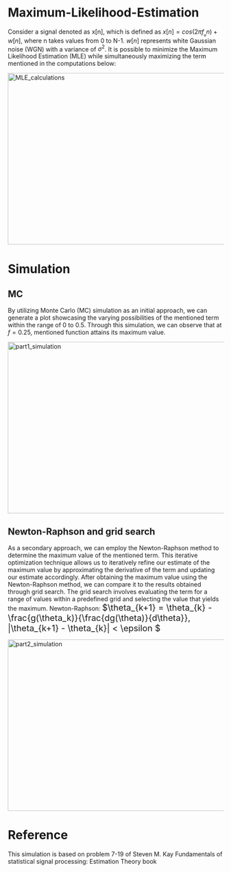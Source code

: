 # Maximum-Likelihood-Estimation
Consider a signal denoted as x[n], which is defined as $x[n] = cos(2π{f_₀}n) + w[n]$, where n takes values from 0 to N-1. $w[n]$ represents white Gaussian noise (WGN) with a variance of $\sigma^2$. 
It is possible to minimize the Maximum Likelihood Estimation (MLE) while simultaneously maximizing the term mentioned in the computations below:

<img src="https://github.com/RGAlavicheh/Maximum-Likelihood-Estimation/assets/94162828/c99c7a11-f810-43e6-ace8-e45fe53c78e0" alt="MLE_calculations" width="600" height="400">

# Simulation
## MC
By utilizing Monte Carlo (MC) simulation as an initial approach, we can generate a plot showcasing the varying possibilities of the mentioned term within the range of 0 to 0.5. Through this simulation, we can observe that at $f = 0.25$, mentioned function attains its maximum value.

<img src="https://github.com/RGAlavicheh/Maximum-Likelihood-Estimation/assets/94162828/72f87804-2a6c-4812-a397-03bb694cdf46" alt="part1_simulation" width="600" height="400">


## Newton-Raphson and grid search
As a secondary approach, we can employ the Newton-Raphson method to determine the maximum value of the mentioned term. This iterative optimization technique allows us to iteratively refine our estimate of the maximum value by approximating the derivative of the term and updating our estimate accordingly.
After obtaining the maximum value using the Newton-Raphson method, we can compare it to the results obtained through grid search. The grid search involves evaluating the term for a range of values within a predefined grid and selecting the value that yields the maximum.
Newton-Raphson:
<span style="font-size: 20px"> $\theta_{k+1} = \theta_{k} - \frac{g(\theta_k)}{\frac{dg(\theta)}{d\theta}}, |\theta_{k+1} - \theta_{k}| < \epsilon $  
 </span>

<img src="https://github.com/RGAlavicheh/Maximum-Likelihood-Estimation/assets/94162828/6ece95e1-0944-4f71-8281-e8fa2eff2c76" alt="part2_simulation" width="600" height="400">




# Reference
This simulation is based on problem 7-19 of Steven M. Kay Fundamentals of statistical signal processing: Estimation Theory book

